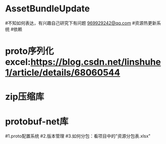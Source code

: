 # AssetBundleUpdate
#不知如何表达，有兴趣自己研究下有问题 969929242@qq.com
#资源热更新系统
#依赖
#  proto序列化excel:https://blog.csdn.net/linshuhe1/article/details/68060544
#  zip压缩库
#  protobuf-net库
#1.proto配置系统
#2.版本管理
#3.如何分包：看项目中的"资源分包表.xlsx"
